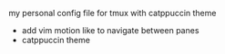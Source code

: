 my personal config file for tmux with catppuccin theme

- add vim motion like to navigate between panes
- catppuccin theme
